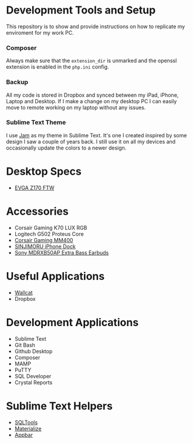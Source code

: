 # Development Tools and Setup
This repository is to show and provide instructions on how to replicate my enviroment for my work PC.

### Composer
Always make sure that the ``extension_dir`` is unmarked and the openssl extension is enabled in the ``php.ini`` config.



### Backup
All my code is stored in Dropbox and synced between my iPad, iPhone, Laptop and Desktop. If I make a change on my desktop PC I can easily move to remote working on my laptop without any issues.

### Sublime Text Theme
I use [Jam](https://github.com/joeygallegos/Jam) as my theme in Sublime Text. It's one I created inspired by some design I saw a couple of years back. I still use it on all my devices and occasionally update the colors to a newer design.

# Desktop Specs
* [EVGA Z170 FTW](http://a.co/7OmnZSf)

# Accessories
* Corsair Gaming K70 LUX RGB
* Logitech G502 Proteus Core
* [Corsair Gaming MM400](http://a.co/cE8WvFS)
* [SINJIMORU iPhone Dock](http://a.co/2tKGiyW)
* [Sony MDRXB50AP Extra Bass Earbuds](http://a.co/3FyBACN)

# Useful Applications
* [Wallcat](https://github.com/PaitoAnderson/WallcatWindows)
* Dropbox

# Development Applications
* Sublime Text
* Git Bash
* Github Desktop
* Composer
* MAMP
* PuTTY
* SQL Developer
* Crystal Reports

# Sublime Text Helpers
- [SQLTools](http://code.mteixeira.me/SQLTools/)
- [Materialize](https://github.com/saadq/Materialize)
- [Appbar](https://github.com/saadq/Materialize-Appbar)
